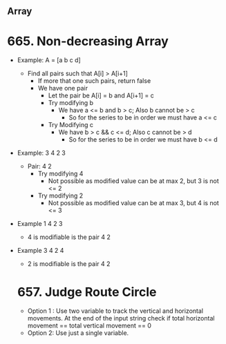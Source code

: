 ## Array
  # 665. Non-decreasing Array
  - Example: A = [a b c  d]
      - Find all pairs such that A[i] > A[i+1]
        - If more that one such pairs, return false
        - We have one pair
          -  Let the pair be A[i] = b  and A[i+1] = c
          -  Try modifying b
              - We have  a <= b and b > c; Also b cannot be > c
                - So for the series to be in order we must have a <= c
          - Try Modifying c
            - We have  b > c && c <= d; Also c cannot be > d
              -  So for the series to be in order we must have b <= d
  - Example: 3 4 2 3
    - Pair: 4 2
      - Try modifying 4
        - Not possible as modified value can be at max 2, but 3 is not <= 2
      - Try modifying 2
        - Not possible as modified value can be at max 3, but 4 is not <= 3
  - Example 1 4 2 3
    - 4 is modifiable is the pair 4 2
  - Example 3 4 2 4
    - 2 is modifiable is the pair 4 2

    # 657. Judge Route Circle
      - Option 1 : Use two variable to track the vertical and horizontal movements.
      At the end of the input string check if total horizontal movement == total vertical movement == 0  
      - Option 2: Use just a single variable.
